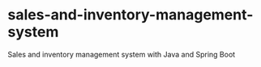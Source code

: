 # sales-and-inventory-management-system
Sales and inventory management system with Java and Spring Boot
